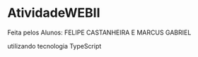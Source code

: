 # AtividadeWEBII

Feita pelos Alunos: FELIPE CASTANHEIRA E MARCUS GABRIEL


utilizando tecnologia TypeScript
